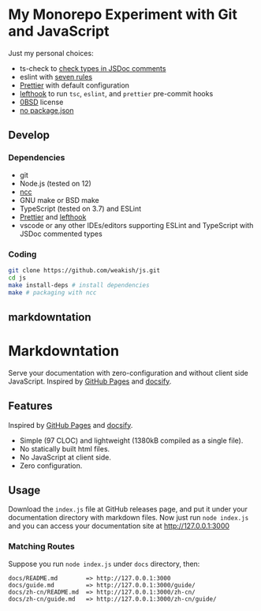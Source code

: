 # My Monorepo Experiment with Git and JavaScript

Just my personal choices:

- ts-check to [check types in JSDoc comments][ts-check]
- eslint with [seven rules][eslint]
- [Prettier] with default configuration
- [lefthook] to run `tsc`, `eslint`, and `prettier` pre-commit hooks
- [0BSD] license
- [no package.json]

[ts-check]: https://mmap.page/dive-into/ts-check/ "Fight for Type Safety. Stand with JavaScript."
[eslint]: https://mmap.page/dive-into/eslint/ "An Optioned Guide to ESLint"
[Prettier]: https://prettier.io
[lefthook]: https://github.com/Arkweid/lefthook/blob/master/docs/node.md
[0BSD]: https://landley.net/toybox/license.html "Why 0BSD?"
[no package.json]: https://mmap.page/dive-into/npm/ "Use npm without package.json"

## Develop

### Dependencies

- git
- Node.js (tested on 12)
- [ncc](https://github.com/zeit/ncc/)
- GNU make or BSD make
- TypeScript (tested on 3.7) and ESLint
- [Prettier] and [lefthook]
- vscode or any other IDEs/editors supporting ESLint and TypeScript with JSDoc commented types

[Prettier]: https://prettier.io
[lefthook]: https://github.com/Arkweid/lefthook/blob/master/docs/node.md

### Coding

```sh
git clone https://github.com/weakish/js.git
cd js
make install-deps # install dependencies
make # packaging with ncc
```

## markdowntation

# Markdowntation

Serve your documentation with zero-configuration and without client side JavaScript.
Inspired by [GitHub Pages] and [docsify].

[GitHub Pages]: https://pages.github.com/
[docsify]: https://docsify.js.org/

## Features
 Inspired by [GitHub Pages] and [docsify].
- Simple (97 CLOC) and lightweight (1380kB compiled as a single file).
- No statically built html files.
- No JavaScript at client side.
- Zero configuration.

## Usage

Download the `index.js` file at GitHub releases page, and put it under your documentation directory with markdown files.
Now just run `node index.js` and you can access your documentation site at http://127.0.0.1:3000

### Matching Routes

Suppose you run `node index.js` under `docs` directory, then:

```
docs/README.md        => http://127.0.0.1:3000
docs/guide.md         => http://127.0.0.1:3000/guide/
docs/zh-cn/README.md  => http://127.0.0.1:3000/zh-cn/
docs/zh-cn/guide.md   => http://127.0.0.1:3000/zh-cn/guide/